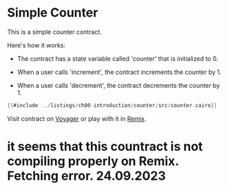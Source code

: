 # Simple Counter

This is a simple counter contract.

Here's how it works:

- The contract has a state variable called 'counter' that is initialized to 0.

- When a user calls 'increment', the contract increments the counter by 1.

- When a user calls 'decrement', the contract decrements the counter by 1.

```rust
{{#include ../listings/ch00-introduction/counter/src/counter.cairo}}
```
Visit contract on [Voyager](https://goerli.voyager.online/contract/0x01664a69Fe701a1df7Bb0ae4A353792d0cf4E27146ee860075cbf6108b1D5718) or play with it in [Remix](https://remix.ethereum.org/?#activate=Starknet&url=https://github.com/NethermindEth/StarknetByExample/blob/main/listings/ch00-introduction/counter/src/counter.cairo).

# it seems that this countract is not compiling properly on Remix. Fetching error. 24.09.2023

